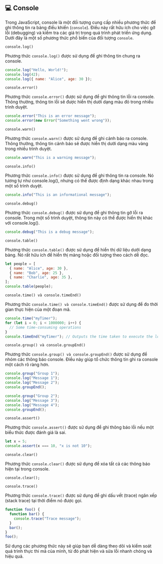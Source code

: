 ## 💻 Console

Trong JavaScript, console là một đối tượng cung cấp nhiều phương thức để ghi thông tin ra bảng điều khiển (`console`). Điều này rất hữu ích cho việc gỡ lỗi (debugging) và kiểm tra các giá trị trong quá trình phát triển ứng dụng. Dưới đây là một số phương thức phổ biến của đối tượng `console`.

`console.log()`

Phương thức `console.log()` được sử dụng để ghi thông tin chung ra console.

```javascript
console.log("Hello, World!");
console.log(42);
console.log({ name: "Alice", age: 30 });
```

`console.error()`

Phương thức `console.error()` được sử dụng để ghi thông tin lỗi ra console. Thông thường, thông tin lỗi sẽ được hiển thị dưới dạng màu đỏ trong nhiều trình duyệt.

```javascript
console.error("This is an error message");
console.error(new Error("Something went wrong"));
```

`console.warn()`

Phương thức `console.warn()` được sử dụng để ghi cảnh báo ra console. Thông thường, thông tin cảnh báo sẽ được hiển thị dưới dạng màu vàng trong nhiều trình duyệt.

```javascript
console.warn("This is a warning message");
```

`console.info()`

Phương thức `console.info()` được sử dụng để ghi thông tin ra console. Nó tương tự như console.log(), nhưng có thể được định dạng khác nhau trong một số trình duyệt.

```javascript
console.info("This is an informational message");
```

`console.debug()`

Phương thức `console.debug()` được sử dụng để ghi thông tin gỡ lỗi ra console. Trong một số trình duyệt, thông tin này có thể được hiển thị khác với console.log().

```javascript
console.debug("This is a debug message");
```

`console.table()`

Phương thức `console.table()` được sử dụng để hiển thị dữ liệu dưới dạng bảng. Nó rất hữu ích để hiển thị mảng hoặc đối tượng theo cách dễ đọc.

```javascript
let people = [
  { name: "Alice", age: 30 },
  { name: "Bob", age: 25 },
  { name: "Charlie", age: 35 },
];
console.table(people);
```

`console.time() và console.timeEnd()`

Phương thức `console.time() và console.timeEnd()` được sử dụng để đo thời gian thực hiện của một đoạn mã.

```javascript
console.time("myTimer");
for (let i = 0; i < 1000000; i++) {
  // Some time-consuming operations
}
console.timeEnd("myTimer"); // Outputs the time taken to execute the loop
```

`console.group() và console.groupEnd()`

Phương thức `console.group() và console.groupEnd()` được sử dụng để nhóm các thông báo console. Điều này giúp tổ chức thông tin ghi ra console một cách rõ ràng hơn.

```javascript
console.group("Group 1");
console.log("Message 1");
console.log("Message 2");
console.groupEnd();

console.group("Group 2");
console.log("Message 3");
console.log("Message 4");
console.groupEnd();
```

`console.assert()`

Phương thức `console.assert()` được sử dụng để ghi thông báo lỗi nếu một biểu thức được đánh giá là sai.

```javascript
let x = 5;
console.assert(x === 10, "x is not 10");
```

`console.clear()`

Phương thức `console.clear()` được sử dụng để xóa tất cả các thông báo hiện tại trong console.

```javsscript
console.clear();
```

`console.trace()`

Phương thức `console.trace()` được sử dụng để ghi dấu vết (trace) ngăn xếp (stack trace) tại thời điểm nó được gọi.

```javascript
function foo() {
  function bar() {
    console.trace("Trace message");
  }
  bar();
}
foo();
```

Sử dụng các phương thức này sẽ giúp bạn dễ dàng theo dõi và kiểm soát quá trình thực thi mã của mình, từ đó phát hiện và sửa lỗi nhanh chóng và hiệu quả.
